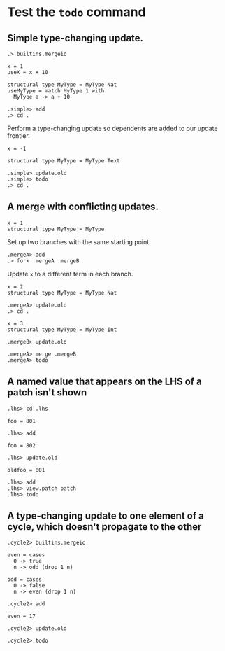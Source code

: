 # Test the `todo` command

## Simple type-changing update.

```ucm:hide
.> builtins.mergeio
```

```unison:hide
x = 1
useX = x + 10

structural type MyType = MyType Nat
useMyType = match MyType 1 with
  MyType a -> a + 10
```

```ucm:hide
.simple> add
.> cd .
```

Perform a type-changing update so dependents are added to our update frontier.

```unison:hide
x = -1

structural type MyType = MyType Text
```

```ucm:error
.simple> update.old
.simple> todo
.> cd .
```

## A merge with conflicting updates.

```unison:hide
x = 1
structural type MyType = MyType
```

Set up two branches with the same starting point.

```ucm:hide
.mergeA> add
.> fork .mergeA .mergeB
```

Update `x` to a different term in each branch.

```unison:hide
x = 2
structural type MyType = MyType Nat
```

```ucm:hide
.mergeA> update.old
.> cd .
```

```unison:hide
x = 3
structural type MyType = MyType Int
```

```ucm:hide
.mergeB> update.old
```

```ucm:error
.mergeA> merge .mergeB
.mergeA> todo
```

## A named value that appears on the LHS of a patch isn't shown

```ucm:hide
.lhs> cd .lhs
```

```unison
foo = 801
```

```ucm
.lhs> add
```

```unison
foo = 802
```

```ucm
.lhs> update.old
```

```unison
oldfoo = 801
```

```ucm
.lhs> add
.lhs> view.patch patch
.lhs> todo
```

## A type-changing update to one element of a cycle, which doesn't propagate to the other

```ucm:hide
.cycle2> builtins.mergeio
```

```unison
even = cases
  0 -> true
  n -> odd (drop 1 n)

odd = cases
  0 -> false
  n -> even (drop 1 n)
```

```ucm
.cycle2> add
```

```unison
even = 17
```

```ucm
.cycle2> update.old
```

```ucm:error
.cycle2> todo
```
